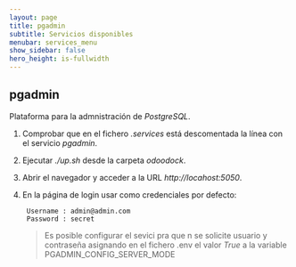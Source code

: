```yaml
---
layout: page
title: pgadmin
subtitle: Servicios disponibles
menubar: services_menu
show_sidebar: false
hero_height: is-fullwidth
---
```


## pgadmin

Plataforma para la admnistración de _PostgreSQL_.

1. Comprobar que en el fichero _.services_ está descomentada la línea con el servicio _pgadmin_.

2. Ejecutar _./up.sh_ desde la carpeta _odoodock_.

3. Abrir el navegador y acceder a la URL _http://locahost:5050_.

4. En la página de login usar como credenciales por defecto:

        Username : admin@admin.com 
        Password : secret

   > Es posible configurar el sevici pra que n se solicite usuario y contraseña asignando en el fichero .env el valor _True_ a la variable PGADMIN_CONFIG_SERVER_MODE

